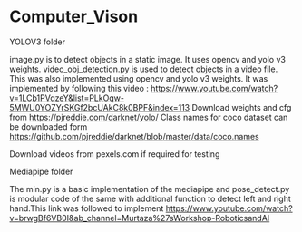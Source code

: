 # Computer_Vison

YOLOV3 folder

image.py is to detect objects in a static image. It uses opencv and  yolo v3 weights.
video_obj_detection.py is used to detect objects in a video file. This was also implemented using opencv and  yolo v3 weights.
It was implemented by following this video : https://www.youtube.com/watch?v=1LCb1PVqzeY&list=PLkOqw-5MWU0YOZYrSKGf2bcUAkC8k0BPF&index=113 
Download weights and cfg from  https://pjreddie.com/darknet/yolo/
Class names for coco dataset can be downloaded form https://github.com/pjreddie/darknet/blob/master/data/coco.names

Download videos from pexels.com if required for testing


Mediapipe folder

The min.py is a basic implementation of the mediapipe and pose_detect.py is modular code of the same with additional function to detect left and right hand.This link was followed to implement https://www.youtube.com/watch?v=brwgBf6VB0I&ab_channel=Murtaza%27sWorkshop-RoboticsandAI 
